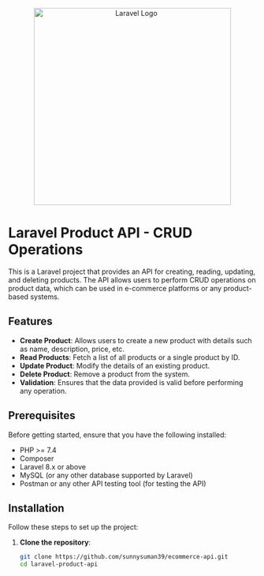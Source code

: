 <p align="center"><a href="https://laravel.com" target="_blank"><img src="https://raw.githubusercontent.com/laravel/art/master/logo-lockup/5%20SVG/2%20CMYK/1%20Full%20Color/laravel-logolockup-cmyk-red.svg" width="400" alt="Laravel Logo"></a></p>

# Laravel Product API - CRUD Operations

This is a Laravel project that provides an API for creating, reading, updating, and deleting products. The API allows users to perform CRUD operations on product data, which can be used in e-commerce platforms or any product-based systems.

## Features

- **Create Product**: Allows users to create a new product with details such as name, description, price, etc.
- **Read Products**: Fetch a list of all products or a single product by ID.
- **Update Product**: Modify the details of an existing product.
- **Delete Product**: Remove a product from the system.
- **Validation**: Ensures that the data provided is valid before performing any operation.

## Prerequisites

Before getting started, ensure that you have the following installed:

- PHP >= 7.4
- Composer
- Laravel 8.x or above
- MySQL (or any other database supported by Laravel)
- Postman or any other API testing tool (for testing the API)

## Installation

Follow these steps to set up the project:

1. **Clone the repository**:
   ```bash
   git clone https://github.com/sunnysuman39/ecommerce-api.git
   cd laravel-product-api

